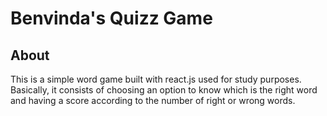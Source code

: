 # Benvinda&apos;s Quizz Game

## About

This is a simple word game built with react.js used for study purposes.
Basically, it consists of choosing an option to know which is the right word and having a score according to the number of right or wrong words.
